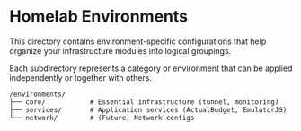 # Homelab Environments

This directory contains environment-specific configurations that help organize your infrastructure modules into logical groupings.

Each subdirectory represents a category or environment that can be applied independently or together with others.

```
/environments/
├── core/           # Essential infrastructure (tunnel, monitoring)
├── services/       # Application services (ActualBudget, EmulatorJS)
└── network/        # (Future) Network configs
```